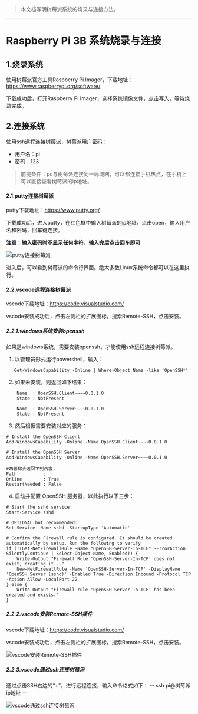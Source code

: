 >本文档写明树莓派系统的烧录与连接方法。
****
# Raspberry Pi 3B 系统烧录与连接

## 1.烧录系统
使用树莓派官方工具Raspberry Pi Imager，下载地址：https://www.raspberrypi.org/software/

下载成功后，打开Raspberry Pi Imager，选择系统镜像文件，点击写入，等待烧录完成。

## 2.连接系统
使用ssh远程连接树莓派，树莓派用户密码：
- 用户名：pi
- 密码：123

>前提条件：pc与树莓派连接同一局域网，可以都连接手机热点，在手机上可以直接查看树莓派的ip地址。

#### 2.1.putty连接树莓派
putty下载地址：https://www.putty.org/

下载成功后，进入putty，在红色框中输入树莓派的ip地址，点击open，输入用户名和密码，回车键连接。  

**注意：输入密码时不显示任何字符，输入完后点击回车即可**

![putty连接树莓派](img/putty.jpg)

进入后，可以看到树莓派的命令行界面。绝大多数Linux系统命令都可以在这里执行。

#### 2.2.vscode远程连接树莓派
vscode下载地址：https://code.visualstudio.com/  

vscode安装成功后，点击左侧栏的扩展图标，搜索Remote-SSH，点击安装。

##### 2.2.1.windows系统安装openssh
如果是windows系统，需要安装openssh，才能使用ssh远程连接树莓派。
1. 以管理员形式运行powershell，输入：
```
   Get-WindowsCapability -Online | Where-Object Name -like 'OpenSSH*'
   ```
   
2. 如果未安装，则返回如下结果：
```
    Name  : OpenSSH.Client~~~~0.0.1.0
    State : NotPresent
 
    Name  : OpenSSH.Server~~~~0.0.1.0
    State : NotPresent
   ```
3. 然后根据需要安装对应的服务：
```
# Install the OpenSSH Client
Add-WindowsCapability -Online -Name OpenSSH.Client~~~~0.0.1.0
 
# Install the OpenSSH Server
Add-WindowsCapability -Online -Name OpenSSH.Server~~~~0.0.1.0
 
#两者都会返回下列内容：
Path          :
Online        : True
RestartNeeded : False
```
4. 启动并配置 OpenSSH 服务器，以此执行以下三步：
```
# Start the sshd service
Start-Service sshd
 
# OPTIONAL but recommended:
Set-Service -Name sshd -StartupType 'Automatic'
 
# Confirm the Firewall rule is configured. It should be created automatically by setup. Run the following to verify
if (!(Get-NetFirewallRule -Name "OpenSSH-Server-In-TCP" -ErrorAction SilentlyContinue | Select-Object Name, Enabled)) {
    Write-Output "Firewall Rule 'OpenSSH-Server-In-TCP' does not exist, creating it..."
    New-NetFirewallRule -Name 'OpenSSH-Server-In-TCP' -DisplayName 'OpenSSH Server (sshd)' -Enabled True -Direction Inbound -Protocol TCP -Action Allow -LocalPort 22
} else {
    Write-Output "Firewall rule 'OpenSSH-Server-In-TCP' has been created and exists."
}
```
##### 2.2.2.vscode安装Remote-SSH插件

vscode下载地址：https://code.visualstudio.com/  

vscode安装成功后，点击左侧栏的扩展图标，搜索Remote-SSH，点击安装。

![vscode安装Remote-SSH插件](img/remote-ssh.jpg)


##### 2.2.3.vscode通过ssh连接树莓派

通过点击SSH右边的“+”，进行远程连接，输入命令格式如下：
···
ssh pi@树莓派ip地址
···

![vscode通过ssh连接树莓派](img/ssh.jpg)

